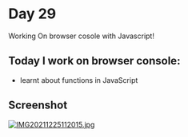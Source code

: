 # Day 29

Working On browser cosole with Javascript!

## Today I work on browser console:

 - learnt about functions in JavaScript


## Screenshot

[![IMG20211225112015.jpg](https://i.postimg.cc/3RsjG89f/IMG20211225112015.jpg)](https://postimg.cc/LYVZKMcj)